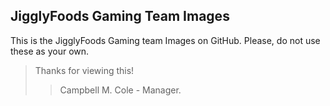 JigglyFoods Gaming Team Images
---------------

This is the JigglyFoods Gaming team Images on GitHub. Please, do not use these as your own.

>Thanks for viewing this!
>>Campbell M. Cole - Manager.
